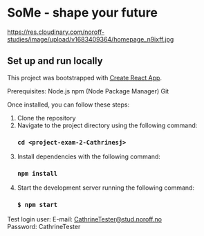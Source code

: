 # SoMe - shape your future
https://res.cloudinary.com/noroff-studies/image/upload/v1683409364/homepage_n9ixff.jpg





## Set up and run locally

This project was bootstrapped with [Create React App](https://github.com/facebook/create-react-app).

Prerequisites:
Node.js
npm (Node Package Manager)
Git

Once installed, you can follow these steps:
1. Clone the repository
2. Navigate to the project directory using the following command:
   ### `cd <project-exam-2-Cathrinesj>`
3. Install dependencies with the following command:
   ### `npm install`
4. Start the development server running the following command:
   ### `$ npm start`

Test login user:
E-mail: CathrineTester@stud.noroff.no    
Password: CathrineTester     



